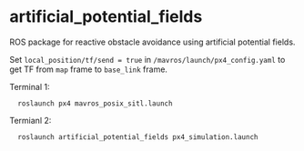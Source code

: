 # artificial_potential_fields
ROS package for reactive obstacle avoidance using artificial potential fields.

Set `local_position/tf/send = true` in `/mavros/launch/px4_config.yaml` to get TF from `map` frame to `base_link` frame.

Terminal 1:

      roslaunch px4 mavros_posix_sitl.launch

Termianl 2:

      roslaunch artificial_potential_fields px4_simulation.launch
